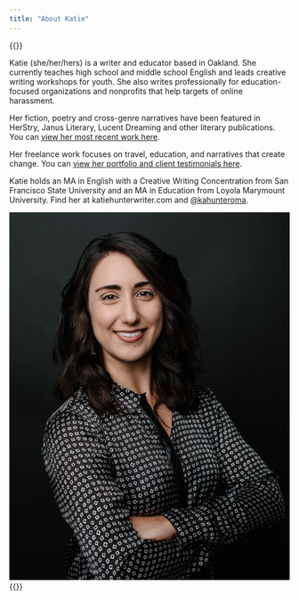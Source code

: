 ```yaml
---
title: "About Katie"
---
```

{{<rawhtml>}}
<div class="container-fluid">
  <div class="row pt-5">
        <div class="col-md-8">
            <p class="text-dark">
            Katie (she/her/hers) is a writer and educator based in Oakland. She currently teaches high school and middle school English and leads creative writing workshops for youth. She also writes professionally for education-focused organizations and nonprofits that help targets of online harassment.
            </p>
            <p class="text-dark">
                Her fiction, poetry and cross-genre narratives have been featured in HerStry, Janus Literary, Lucent Dreaming and other literary publications. You can <a href="/writing">view her most recent work here</a>.
            </p>
            <p class="text-dark">
                Her freelance work focuses on travel, education, and narratives that create change. You can <a href="/testimonials">view her portfolio and client testimonials here</a>.
            </p>
            <p class="text-dark">
                Katie holds an MA in English with a Creative Writing Concentration from San Francisco State University and an MA in Education from Loyola Marymount University. Find her at katiehunterwriter.com and <a href="https://twitter.com/kahunteroma" target="_blank">@kahunteroma</a>.
            </p>
        </div>
        <div class="col margin-left-md">
        <img src="Katie-Headshot.jpg" class="img-fluid" alt="Katie Headshot">
        </div>
    </div>
</div>
{{</rawhtml>}}